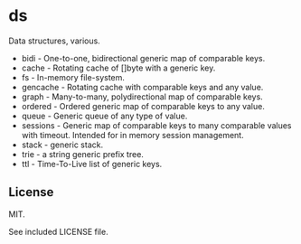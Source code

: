 # ds

Data structures, various.

- bidi - One-to-one, bidirectional generic map of comparable keys.
- cache - Rotating cache of []byte with a generic key.
- fs - In-memory file-system.
- gencache - Rotating cache with comparable keys and any value.
- graph - Many-to-many, polydirectional map of comparable keys.
- ordered - Ordered generic map of comparable keys to any value.
- queue - Generic queue of any type of value.
- sessions - Generic map of comparable keys to many comparable values with timeout. Intended for in memory session management.
- stack - generic stack.
- trie - a string generic prefix tree.
- ttl - Time-To-Live list of generic keys.

## License

MIT.

See included LICENSE file.
